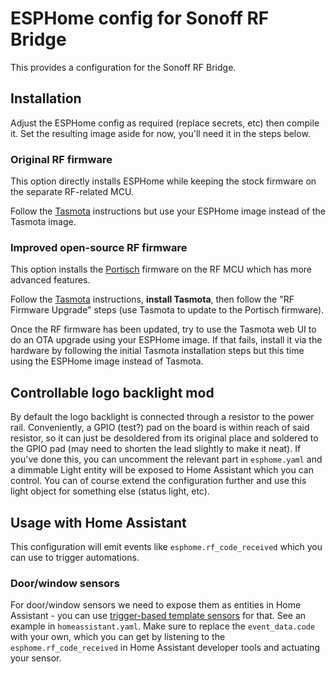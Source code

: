 # ESPHome config for Sonoff RF Bridge

This provides a configuration for the Sonoff RF Bridge.

## Installation

Adjust the ESPHome config as required (replace secrets, etc) then compile it. Set the resulting image aside for now, you'll need it in the steps below.

### Original RF firmware

This option directly installs ESPHome while keeping the stock firmware on the separate RF-related MCU.

Follow the [Tasmota](https://tasmota.github.io/docs/devices/Sonoff-RF-Bridge-433/) instructions but use your ESPHome image instead of the Tasmota image.


### Improved open-source RF firmware

This option installs the [Portisch](https://github.com/Portisch/RF-Bridge-EFM8BB1) firmware on the RF MCU which has more advanced features.

Follow the [Tasmota](https://tasmota.github.io/docs/devices/Sonoff-RF-Bridge-433/) instructions, **install Tasmota**, then follow the "RF Firmware Upgrade" steps (use Tasmota to update to the Portisch firmware).

Once the RF firmware has been updated, try to use the Tasmota web UI to do an OTA upgrade using your ESPHome image. If that fails, install it via the hardware by following the initial Tasmota installation steps but this time using the ESPHome image instead of Tasmota.

## Controllable logo backlight mod

By default the logo backlight is connected through a resistor to the power rail. Conveniently, a GPIO (test?) pad on the board is within reach of said resistor, so it can just be desoldered from its original place and soldered to the GPIO pad (may need to shorten the lead slightly to make it neat). If you've done this, you can uncomment the relevant part in `esphome.yaml` and a dimmable Light entity will be exposed to Home Assistant which you can control. You can of course extend the configuration further and use this light object for something else (status light, etc).


## Usage with Home Assistant

This configuration will emit events like `esphome.rf_code_received` which you can use to trigger automations.

### Door/window sensors

For door/window sensors we need to expose them as entities in Home Assistant - you can use [trigger-based template sensors](https://www.home-assistant.io/integrations/template/#trigger-based-template-binary-sensors-buttons-numbers-selects-and-sensors) for that. See an example in `homeassistant.yaml`. Make sure to replace the `event_data.code` with your own, which you can get by listening to the `esphome.rf_code_received` in Home Assistant developer tools and actuating your sensor.